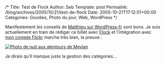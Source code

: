 /*
 Title: Test de Flock
 Author: Seb
 Template: post
 Permalink: /blog/archives/2005/10/21/test-de-flock
 Date: 2005-10-21T17:12:01+00:00
 Categories: Goodies, Photo du jour, Web, WordPress
*/
<p>Manifestement les conseils de <a href="http://www.wordpress-fr.net/2005/wp-meets-flock-round-1-4/">Matthieu sur WordPress-fr</a> sont bons. Je suis actuellement en train de rédiger ce billet avec <a href="http://Flock.com">Flock</a> et l&rsquo;intégration avec <a href="http://www.flickr.com/people/SebErard">mon compte Flickr</a> marche très bien, la preuve&nbsp;:</p>
<p><a href="http://flickr.com/photos/11523765@N00/50262468" ><img title="Photo de nuit aux alentours de Meylan" src="http://photos30.flickr.com/50262468_24114ebadd_m.jpg" alt="Photo de nuit aux alentours de Meylan" /></a></p>
<p>Je dirais qu&rsquo;il manque juste la gestion des catégories&#8230;</p>
